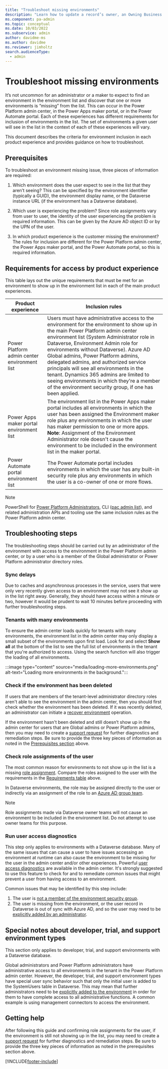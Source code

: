 ```yaml
---
title: "Troubleshoot missing environments"
description: "Learn how to update a record’s owner, an Owning Business Unit, or both an Owner and Owning Business Unit because the record changes ownership."
ms.component: pa-admin
ms.topic: conceptual
ms.date: 10/03/2022
ms.subservice: admin
author: davidme-ms
ms.author: davidme 
ms.reviewer: jimholtz
search.audienceType: 
  - admin
---
```

# Troubleshoot missing environments

It’s not uncommon for an administrator or a maker to expect to find an environment in the environment list and discover that one or more environments is “missing” from the list. This can occur in the Power Platform admin center, in the Power Apps maker portal, or in the Power Automate portal. Each of these experiences has different requirements for inclusion of environments in the list. The set of environments a given user will see in the list in the context of each of these experiences will vary. 

This document describes the criteria for environment inclusion in each product experience and provides guidance on how to troubleshoot. 

## Prerequisites 

To troubleshoot an environment missing issue, three pieces of information are required: 

1. Which environment does the user expect to see in the list that they aren’t seeing? This can be specified by the environment identifier (typically a GUID), the environment display name, or the Dataverse instance URL (if the environment has a Dataverse database). 

2. Which user is experiencing the problem? Since role assignments vary from user to user, the identity of the user experiencing the problem is required information. This can be given by the Azure AD object ID or by the UPN of the user. 

3. In which product experience is the customer missing the environment? The rules for inclusion are different for the Power Platform admin center, the Power Apps maker portal, and the Power Automate portal, so this is required information. 

## Requirements for access by product experience 

This table lays out the unique requirements that must be met for an environment to show up in the environment list in each of the main product experiences. 


|Product experience   |Inclusion rules   |
|---------|---------|
|Power Platform admin center environment list      | Users must have administrative access to the environment for the environment to show up in the main Power Platform admin center environment list (System Administrator role in Dataverse, Environment Admin role for environments without Dataverse). Azure AD Global admins, Power Platform admins, delegated admins, and authorized service principals will see all environments in the tenant. Dynamics 365 admins are limited to seeing environments in which they're a member of the environment security group, if one has been applied.         |
|Power Apps maker portal environment list      | The environment list in the Power Apps maker portal includes all environments in which the user has been assigned the Environment maker role plus any environments in which the user has maker permission to one or more apps. **Note**: Assignment of the Environment Administrator role doesn't cause the environment to be included in the environment list in the maker portal.         |
|Power Automate portal environment list      | The Power Automate portal includes environments in which the user has any built-in security role plus any environments in which the user is a co-owner of one or more flows.         |

> [!NOTE]
> PowerShell for [Power Platform Administrators](powerapps-powershell.md#power-apps-cmdlets-for-administrators), CLI ([pac admin list](../developer/cli/reference/admin.md#pac-admin-list)), and related administration APIs and tooling use the same inclusion rules as the Power Platform admin center. 

## Troubleshooting steps 

The troubleshooting steps should be carried out by an administrator of the environment with access to the environment in the Power Platform admin center, or by a user who is a member of the Global administrator or Power Platform administrator directory roles. 

### Sync delays 

Due to caches and asynchronous processes in the service, users that were only very recently given access to an environment may not see it show up in the list right away. Generally, they should have access within a minute or two, however it would be prudent to wait 10 minutes before proceeding with further troubleshooting steps. 

### Tenants with many environments 

To ensure the admin center loads quickly for tenants with many environments, the environment list in the admin center may only display a small subset of the environments upon first load. Look for and select **Show all** at the bottom of the list to see the full list of environments in the tenant that you're authorized to access. Using the search function will also trigger the loading of all environments.

:::image type="content" source="media/loading-more-environments.png" alt-text="Loading more environments in the background.":::

### Check if the environment has been deleted 

If users that are members of the tenant-level administrator directory roles aren't able to see the environment in the admin center, then you should first check whether the environment has been deleted. If it was recently deleted, an administrator can initiate a [recover environment](recover-environment.md) operation. 

If the environment hasn't been deleted and still doesn’t show up in the admin center for users that are Global admins or Power Platform admins, then you may need to create a [support request](get-help-support.md) for further diagnostics and remediation steps. Be sure to provide the three key pieces of information as noted in the [Prerequisites section](#prerequisites) above.  

### Check role assignments of the user 

The most common reason for environments to not show up in the list is a missing [role assignment](assign-security-roles.md). Compare the roles assigned to the user with the requirements in the [Requirements table](#requirements-for-access-by-product-experience) above. 

In Dataverse environments, the role may be assigned directly to the user or indirectly via an assignment of the role to an [Azure AD group team](manage-teams.md). 

> [!NOTE]
> Role assignments made via Dataverse owner teams will not cause an environment to be included in the environment list. Do not attempt to use owner teams for this purpose. 

### Run user access diagnostics 

This step only applies to environments with a Dataverse database. Many of the same issues that can cause a user to have issues accessing an environment at runtime can also cause the environment to be missing for the user in the admin center and/or other experiences. Powerful [user access diagnostics](troubleshooting-user-needs-read-write-access-organization.md) are available in the admin center. It's strongly suggested to use this feature to check for and to remediate common issues that might prevent a user from having access to an environment. 

Common issues that may be identified by this step include: 

1. The user is [not a member of the environment security group](troubleshooting-user-needs-read-write-access-organization.md#user-isnt-a-member-of-the-environments-security-group). 
2. The user is missing from the environment, or the user record in Dataverse is out of sync with Azure AD, and so the user may need to be [explicitly added by an administrator](add-users-to-environment.md). 

## Special notes about developer, trial, and support environment types 

This section only applies to developer, trial, and support environments with a Dataverse database.

Global administrators and Power Platform administrators have administrative access to all environments in the tenant in the Power Platform admin center. However, the developer, trial, and support environment types have special user sync behavior such that only the initial user is added to the SystemUsers table in Dataverse. This may mean that further administrators need to be [explicitly added to the environment](add-users-to-environment.md) in order for them to have complete access to all administrative functions. A common example is using management connectors to access the environment. 

## Getting help 

After following this guide and confirming role assignments for the user, if the environment is still not showing up in the list, you may need to create a [support request](get-help-support.md) for further diagnostics and remediation steps. Be sure to provide the three key pieces of information as noted in the prerequisites section above.  





[!INCLUDE[footer-include](../includes/footer-banner.md)]
